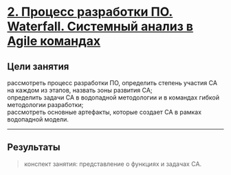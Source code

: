 # [2. Процесс разработки ПО. Waterfall. Системный анализ в Agile командах](https://otus.ru/learning/187922/#)

## Цели занятия

рассмотреть процесс разработки ПО, определить степень участия СА на каждом из этапов, назвать зоны развития СА;  
определить задачи СА в водопадной методологии и в командах гибкой методологии разработки;  
рассмотреть основные артефакты, которые создает СА в рамках водопадной модели.

---

## Результаты

> 
> конспект занятия: представление о функциях и задачах СА.
> 

